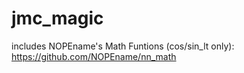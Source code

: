 # jmc_magic
includes NOPEname's Math Funtions (cos/sin_lt only): https://github.com/NOPEname/nn_math